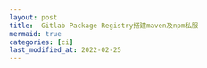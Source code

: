 ```yaml
---
layout: post
title:  Gitlab Package Registry搭建maven及npm私服
mermaid: true
categories: [ci]
last_modified_at: 2022-02-25
---
```


